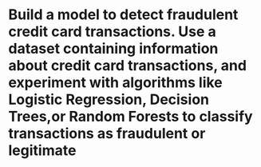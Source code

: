# Build a model to detect fraudulent credit card transactions. Use a dataset containing information about credit card transactions, and experiment with algorithms like Logistic Regression, Decision Trees,or Random Forests to classify transactions as fraudulent or legitimate 
